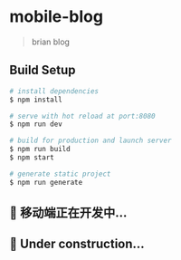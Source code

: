 # mobile-blog

> brian blog

## Build Setup

``` bash
# install dependencies
$ npm install

# serve with hot reload at port:8080
$ npm run dev

# build for production and launch server
$ npm run build
$ npm start

# generate static project
$ npm run generate
```

## :construction: 移动端正在开发中...

## :construction: Under construction...
